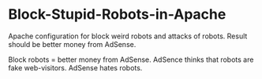 # Block-Stupid-Robots-in-Apache
Apache configuration for block weird robots and attacks of robots. Result should be better money from AdSense.

Block robots = better money from AdSense. AdSence thinks that robots are fake web-visitors. AdSense hates robots. 

